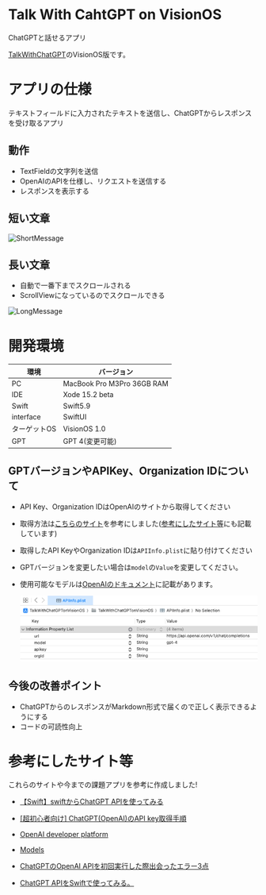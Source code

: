 # Talk With CahtGPT on VisionOS
ChatGPTと話せるアプリ

[TalkWithChatGPT](https://github.com/cranoo3/TalkWithChatGPT)のVisionOS版です。

# アプリの仕様
テキストフィールドに入力されたテキストを送信し、ChatGPTからレスポンスを受け取るアプリ

## 動作

 - TextFieldの文字列を送信
 - OpenAIのAPIを仕様し、リクエストを送信する
 - レスポンスを表示する

## 短い文章
![ShortMessage](./ReadmeImage/ShortMessage.gif)

## 長い文章

- 自動で一番下までスクロールされる
- ScrollViewになっているのでスクロールできる

![LongMessage](./ReadmeImage/LongMessage.gif)

# 開発環境

|環境 | バージョン|
|---|---|
| PC | MacBook Pro M3Pro 36GB RAM |
| IDE | Xode 15.2 beta|
| Swift | Swift5.9 |
| interface | SwiftUI |
| ターゲットOS | VisionOS 1.0 |
| GPT | GPT 4(変更可能) |

## GPTバージョンやAPIKey、Organization IDについて

- API Key、Organization IDはOpenAIのサイトから取得してください
- 取得方法は[こちらのサイト](https://note.com/libproc/n/nc777ee0b3bf0)を参考にしました([参考にしたサイト等](#参考にしたサイト等)にも記載しています)
- 取得したAPI KeyやOrganization IDは`APIInfo.plist`に貼り付けてください
- GPTバージョンを変更したい場合は`model`の`Value`を変更してください。
- 使用可能なモデルは[OpenAIのドキュメント](https://platform.openai.com/docs/models/overview)に記載があります。

  ![APIInfoPlist](./ReadmeImage/APIInfoPlist.png)


## 今後の改善ポイント
- ChatGPTからのレスポンスがMarkdown形式で届くので正しく表示できるようにする
- コードの可読性向上

# 参考にしたサイト等
これらのサイトや今までの課題アプリを参考に作成しました!

- [【Swift】swiftからChatGPT APIを使ってみる](https://thwork.net/2023/04/08/swift_chatgpt-api/)

- [[超初心者向け] ChatGPT(OpenAI)のAPI key取得手順](https://note.com/libproc/n/nc777ee0b3bf0)

- [OpenAI developer platform](https://platform.openai.com/docs/overview)

- [Models](https://platform.openai.com/docs/models/overview)

- [ChatGPTのOpenAI APIを初回実行した際出会ったエラー3点](https://zenn.dev/mjxo/articles/342adeec61d56e)

- [ChatGPT APIをSwiftで使ってみる。](https://qiita.com/district_13_bm/items/c946e8043e0e4d55d349)
